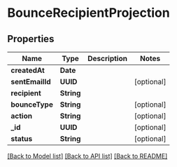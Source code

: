 # BounceRecipientProjection

## Properties
Name | Type | Description | Notes
------------ | ------------- | ------------- | -------------
**createdAt** | **Date** |  | 
**sentEmailId** | **UUID** |  | [optional] 
**recipient** | **String** |  | 
**bounceType** | **String** |  | [optional] 
**action** | **String** |  | [optional] 
**_id** | **UUID** |  | [optional] 
**status** | **String** |  | [optional] 

[[Back to Model list]](../README#documentation-for-models) [[Back to API list]](../README#documentation-for-api-endpoints) [[Back to README]](../README)


